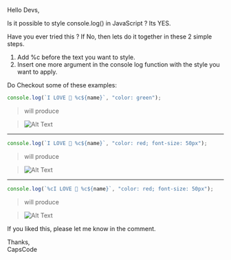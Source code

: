 Hello Devs,

Is it possible to style console.log() in JavaScript ?
Its YES.

Have you ever tried this ?
If No, then lets do it together in these 2 simple steps.

1. Add %c before the text you want to style.
2. Insert one more argument in the console log function with the style you want to apply.

Do Checkout some of these examples:

```javascript
console.log(`I LOVE 💜 %c${name}`, "color: green");
```

> will produce

> ![Alt Text](https://capscode-website.github.io/blogfiles/javascript/style-console-in-javascript/1.jpg)

---

```javascript
console.log(`I LOVE 💜 %c${name}`, "color: red; font-size: 50px");
```

> will produce

> ![Alt Text](https://capscode-website.github.io/blogfiles/javascript/style-console-in-javascript/2.jpg)

---

```javascript
console.log(`%cI LOVE 💜 %c${name}`, "color: red; font-size: 50px");
```

> will produce

> ![Alt Text](https://capscode-website.github.io/blogfiles/javascript/style-console-in-javascript/3.jpg)

If you liked this, please let me know in the comment.

Thanks,\
CapsCode
